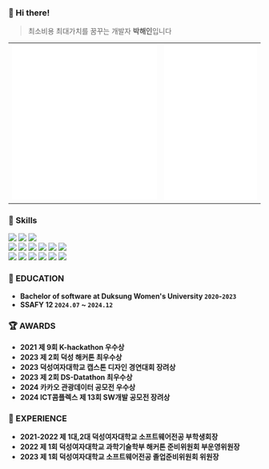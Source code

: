 ### 👋 Hi there!
> 최소비용 최대가치를 꿈꾸는 개발자 **박해인**입니다
<!--
### About me 👽
<!--
[![Velog's GitHub stats](https://velog-readme-stats.vercel.app/api?name=eungyeole&tag=github)](https://velog.io/@eungyeole/Velog-%ED%8F%AC%EC%8A%A4%ED%8A%B8%EB%A1%9C-Github%EB%A5%BC-%EA%BE%B8%EB%A9%B0%EB%B3%B4%EC%9E%90)-->
<!--
[![Velog's GitHub stats](https://velog-readme-stats.vercel.app/api?name=femmefatalehaein)](https://velog.io/@femmefatalehaein/series/%EB%AF%B8%EB%8B%88pc-%EC%9D%B8%ED%85%94-n100-%ED%99%88%EC%84%9C%EB%B2%84-%EA%B5%AC%EC%B6%95)
-->
<table>
  <tbody>
    <tr>
    <td align="center">
      <img src="github-metrics-left.svg" alt="" />
    </td>
    <td align="center">
      <img src="github-metrics-right.svg" alt=""/>
    </td>
    </tr>
  </tbody>
</table>
<!--
![](./profile-3d-contrib/profile-night-view.svg)-->

<!--[![Notion](https://img.shields.io/badge/Notion-000000?style=for-the-badge&logo=notion&logoColor=white)](https://heathered-sun-277.notion.site/aa73303f90d6426e96546785c64ef5bd)-->

### 🔧 Skills 
<img src="https://img.shields.io/badge/react-61DAFB?style=for-the-badge&logo=react&logoColor=white"> <img src="https://img.shields.io/badge/vue.js-4FC08D?style=for-the-badge&logo=vue.js&logoColor=white"> <img src="https://img.shields.io/badge/android studio-3DDC84?style=for-the-badge&logo=androidstudio&logoColor=white"> </br>
<img src="https://img.shields.io/badge/MySQL-4479A1?logo=mysql&style=for-the-badge&logoColor=white">  <img src="https://img.shields.io/badge/mongo DB-47A248?logo=mmongodb&style=for-the-badge&logoColor=white"> 
<img src="https://img.shields.io/badge/springboot-green?style=for-the-badge&logo=springboot&logoColor=white"> <img src="https://img.shields.io/badge/spring JPA-green?style=for-the-badge&logo=hibernate&logoColor=white"> <img src="https://img.shields.io/badge/spring security-green?style=for-the-badge&logo=springsecurity&logoColor=white">  <img src="https://img.shields.io/badge/Node.js-5FA04E?style=for-the-badge&logo=Node.js&logoColor=white"> </br>
<img src="https://img.shields.io/badge/Amazon EC2-FF9900?logo=amazonec2&style=for-the-badge&logoColor=white"> <img src="https://img.shields.io/badge/graphQL-E10098?logo=graphQL&style=for-the-badge&logoColor=white"> <img src="https://img.shields.io/badge/docker-2496ED?logo=docker&style=for-the-badge&logoColor=white">  <img src="https://img.shields.io/badge/kafka-231F20?logo=apachekafka&style=for-the-badge&logoColor=white"> <img src="https://img.shields.io/badge/Redis-FF4438?logo=Redis&style=for-the-badge&logoColor=white"> <img src="https://img.shields.io/badge/github actions-2088FF?logo=githubactions&style=for-the-badge&logoColor=white"> </br>
<!--
<div style="display: flex; align-items: center;">
  <a href="https://github.com/anuraghazra/github-readme-stats">
    <img src="https://github-readme-stats.vercel.app/api?username=femmefatalehaein&hide=stars&all_commits_include=true" />
  </a>
  <a href="https://github.com/devxb/gitanimals">
    <img src="https://render.gitanimals.org/farms/femmefatalehaein" width="340" />
  </a>
</div>-->
### 📝 EDUCATION

- **Bachelor of software at Duksung Women's University `2020`-`2023`**
- **SSAFY 12 `2024.07` ~ `2024.12`**

### 🏆 AWARDS

- **2021 제 9회 K-hackathon 우수상**
- **2023 제 2회 덕성 해커톤 최우수상**
- **2023 덕성여자대학교 캡스톤 디자인 경연대회 장려상**
- **2023 제 2회 DS-Datathon 최우수상**
- **2024 카카오 관광데이터 공모전 우수상**
- **2024 ICT콤플렉스 제 13회 SW개발 공모전 장려상**

### 🐾 EXPERIENCE

- **2021-2022 제 1대,2대 덕성여자대학교 소프트웨어전공 부학생회장**
- **2022 제 1회 덕성여자대학교 과학기술학부 해커톤 준비위원회 부운영위원장**
- **2023 제 1회 덕성여자대학교 소프트웨어전공 졸업준비위원회 위원장**



<!--
**femmefatalehaein/femmefatalehaein** is a ✨ _special_ ✨ repository because its `README.md` (this file) appears on your GitHub profile.

Here are some ideas to get you started:

- 🔭 I’m currently working on ...
- 🌱 I’m currently learning ...
- 👯 I’m looking to collaborate on ...
- 🤔 I’m looking for help with ...
- 💬 Ask me about ...
- 📫 How to reach me: ...
- 😄 Pronouns: ...
- ⚡ Fun fact: ...
-->
